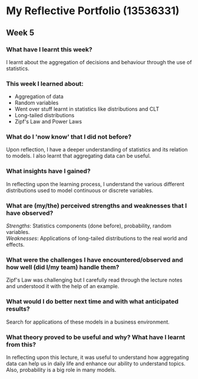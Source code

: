 # My Reflective Portfolio (13536331)
## Week 5
### What have I learnt this week?
I learnt about the aggregation of decisions and behaviour through the use of statistics.

### This week I learned about:
 - Aggregation of data
 - Random variables
 - Went over stuff learnt in statistics like distributions and CLT
 - Long-tailed distributions 
 - Zipf's Law and Power Laws
 
### What do I 'now know' that I did not before?
Upon reflection, I have a deeper understanding of statistics and its relation to models. I also learnt that aggregating data can be useful.

### What insights have I gained?
In reflecting upon the learning process, I understand the various different distributions used to model continuous or discrete variables.

### What are (my/the) perceived strengths and weaknesses that I have observed?
*Strengths*: Statistics components (done before), probability, random variables.  
*Weaknesses*: Applications of long-tailed distributions to the real world and effects.

### What were the challenges I have encountered/observed and how well (did I/my team) handle them?
Zipf's Law was challenging but I carefully read through the lecture notes and understood it with the help of an example.

### What would I do better next time and with what anticipated results?
Search for applications of these models in a business environment.

### What theory proved to be useful and why? What have I learnt from this?
In reflecting upon this lecture, it was useful to understand how aggregating data can help us in daily life and enhance our ability to understand topics. Also, probability
is a big role in many models.
